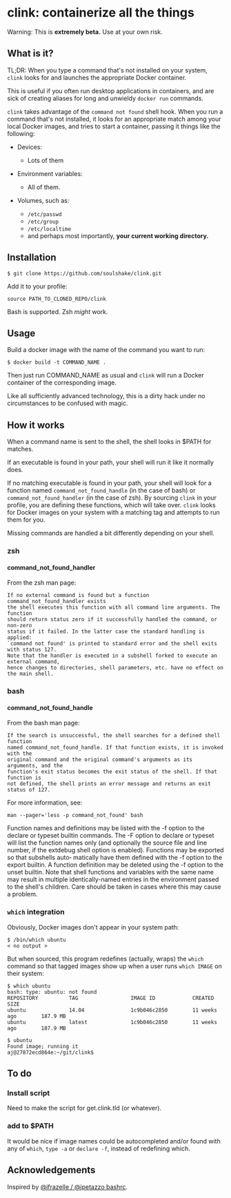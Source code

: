 # clink: containerize all the things

Warning: This is **extremely beta.** Use at your own risk.

## What is it?

TL;DR: When you type a command that's not installed on your system, `clink` looks for
and launches the appropriate Docker container.

This is useful if you often run desktop applications in containers, and are
sick of creating aliases for long and unwieldy `docker run` commands.

`clink` takes advantage of the `command not found` shell hook. When you run a
command that's not installed, it looks for an appropriate match among your local
Docker images, and tries to start a container, passing it things like the following:

* Devices:

    * Lots of them

* Environment variables:

    * All of them.

* Volumes, such as:

    * `/etc/passwd`
    * `/etc/group`
    * `/etc/localtime`
    * and perhaps most importantly, **your current working directory.**


## Installation

    $ git clone https://github.com/soulshake/clink.git

Add it to your profile:

    source PATH_TO_CLONED_REPO/clink

Bash is supported. Zsh *might* work.

## Usage

Build a docker image with the name of the command you want to run:

    $ docker build -t COMMAND_NAME .

Then just run COMMAND_NAME as usual and `clink` will run a Docker container of the corresponding image.

Like all sufficiently advanced technology, this is a dirty hack under no circumstances to be confused with magic.

## How it works

When a command name is sent to the shell, the shell looks in $PATH for matches.

If an executable is found in your path, your shell will run it like it normally does.

If no matching executable is found in your path, your shell will look for a function named `command_not_found_handle` (in the case of bash) or `command_not_found_handler` (in the case of zsh). By sourcing `clink` in your profile, you are defining these functions, which will take over. `clink` looks for Docker images on your system with a matching tag and attempts to run them for you.

Missing commands are handled a bit differently depending on your shell.

### zsh

#### command_not_found_handler

From the zsh man page:

    If no external command is found but a function command_not_found_handler exists
    the shell executes this function with all command line arguments. The function
    should return status zero if it successfully handled the command, or non-zero 
    status if it failed. In the latter case the standard handling is applied:
    `command not found' is printed to standard error and the shell exits with status 127.
    Note that the handler is executed in a subshell forked to execute an external command,
    hence changes to directories, shell parameters, etc. have no effect on the main shell.

### bash

#### command_not_found_handle


From the bash man page:

    If the search is unsuccessful, the shell searches for a defined shell function
    named command_not_found_handle. If that function exists, it is invoked with the
    original command and the original command's arguments as its arguments, and the
    function's exit status becomes the exit status of the shell. If that function is
    not defined, the shell prints an error message and returns an exit status of 127.

For more information, see:

    man --pager='less -p command_not_found' bash

   Function names and definitions may be listed with the -f option to the declare or typeset builtin commands.
   The -F option to declare or typeset will list the function names only (and optionally the source  file  and
   line  number,  if the extdebug shell option is enabled).  Functions may be exported so that subshells auto‐
   matically have them defined with the -f option to the export builtin.  A function definition may be deleted
   using  the  -f option to the unset builtin.  Note that shell functions and variables with the same name may
   result in multiple identically-named entries in the environment  passed  to  the  shell's  children.   Care
   should be taken in cases where this may cause a problem.

### `which` integration

Obviously, Docker images don't appear in your system path:

    $ /bin/which ubuntu
    < no output >

But when sourced, this program redefines (actually, wraps) the `which` command so that tagged images show up when a user runs `which IMAGE` on their system:

    $ which ubuntu
    bash: type: ubuntu: not found
    REPOSITORY          TAG                 IMAGE ID            CREATED             SIZE
    ubuntu              14.04               1c9b046c2850        11 weeks ago        187.9 MB
    ubuntu              latest              1c9b046c2850        11 weeks ago        187.9 MB

    $ ubuntu
    Found image; running it
    aj@27872ecd864e:~/git/clink$

## To do

### Install script

Need to make the script for get.clink.tld (or whatever).

### add to $PATH

It would be nice if image names could be autocompleted and/or found with any of `which`, `type -a` or `declare -f`, instead of redefining which.


## Acknowledgements

Inspired by [@jfrazelle / @jpetazzo bashrc](https://github.com/jfrazelle/dockerfiles/blob/master/bashrc).
